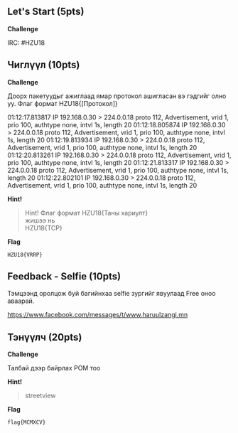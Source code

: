## Let's Start (5pts)
**Challenge**

IRC: #HZU18

## Чиглүүл (10pts)
**Challenge**

Доорх пакетуудыг ажиглаад ямар протокол ашигласан вэ гэдгийг олно уу.
Флаг формат HZU18{[Протокол]}

01:12:17.813817 IP 192.168.0.30 > 224.0.0.18 proto 112, Advertisement, vrid 1, prio 100, authtype none, intvl 1s, length 20
01:12:18.805874 IP 192.168.0.30 > 224.0.0.18 proto 112, Advertisement, vrid 1, prio 100, authtype none, intvl 1s, length 20
01:12:19.813934 IP 192.168.0.30 > 224.0.0.18 proto 112, Advertisement, vrid 1, prio 100, authtype none, intvl 1s, length 20
01:12:20.813261 IP 192.168.0.30 > 224.0.0.18 proto 112, Advertisement, vrid 1, prio 100, authtype none, intvl 1s, length 20
01:12:21.813317 IP 192.168.0.30 > 224.0.0.18 proto 112, Advertisement, vrid 1, prio 100, authtype none, intvl 1s, length 20
01:12:22.802101 IP 192.168.0.30 > 224.0.0.18 proto 112, Advertisement, vrid 1, prio 100, authtype none, intvl 1s, length 20

**Hint!**

> Hint! Флаг формат HZU18{Таны хариулт}  
> жишээ нь  
> HZU18{TCP}

**Flag**
```
HZU18{VRRP}
```

## Feedback - Selfie (10pts)

Тэмцээнд оролцож буй багийнхаа selfie зургийг явуулаад Free оноо аваарай.

https://www.facebook.com/messages/t/www.haruulzangi.mn

## Тэнүүлч (20pts)
**Challenge**

Талбай дээр байрлах РОМ тоо

**Hint!**
>  streetview

**Flag**
```
flag{MCMXCV}
```

